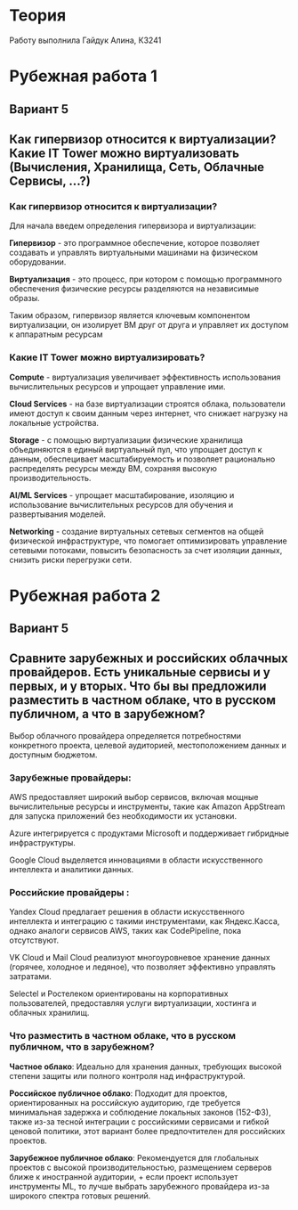 # Теория

Работу выполнила Гайдук Алина, К3241

# Рубежная работа 1

## Вариант 5

## Как гипервизор относится к виртуализации? Какие IT Tower можно виртуализовать (Вычисления, Хранилища, Сеть, Облачные Сервисы, ...?)

### Как гипервизор относится к виртуализации?

Для начала введем определения гипервизора и виртуализации:

**Гипервизор** - это программное обеспечение, которое позволяет создавать и управлять виртуальными машинами на физическом оборудовании.

**Виртуализация** - это процесс, при котором с помощью программного обеспечения физические ресурсы разделяются на независимые образы.

Таким образом, гипервизор является ключевым компонентом виртуализации, он изолирует ВМ друг от друга и управляет их доступом к аппаратным ресурсам

### Какие IT Tower можно виртуализировать?

**Compute** - виртуализация увеличивает эффективность использования вычислительных ресурсов и упрощает управление ими.

**Cloud Services** - на базе виртуализации строятся облака, пользователи имеют доступ к своим данным через интернет, что снижает нагрузку на локальные устройства.

**Storage** - с помощью виртуализации физические хранилища объединяются в единый виртуальный пул, что упрощает доступ к данным, обеспецивает масштабируемость и позволяет рационально распределять ресурсы между ВМ, сохраняя высокую производительность.

**AI/ML Services** - упрощает масштабирование, изоляцию и использование вычислительных ресурсов для обучения и развертывания моделей.

**Networking** - создание виртуальных сетевых сегментов на общей физической инфраструктуре, что помогает оптимизировать управление сетевыми потоками, повысить безопасность за счет изоляции данных, снизить риски перегрузки сети.


# Рубежная работа 2

## Вариант 5

## Сравните зарубежных и российских облачных провайдеров. Есть уникальные сервисы и у первых, и у вторых. Что бы вы предложили разместить в частном облаке, что в русском публичном, а что в зарубежном?

Выбор облачного провайдера определяется потребностями конкретного проекта, целевой аудиторией, местоположением данных и доступным бюджетом.

### Зарубежные провайдеры:

AWS предоставляет широкий выбор сервисов, включая мощные вычислительные ресурсы и инструменты, такие как Amazon AppStream для запуска приложений без необходимости их установки.

Azure интегрируется с продуктами Microsoft и поддерживает гибридные инфраструктуры.

Google Cloud выделяется инновациями в области искусственного интеллекта и аналитики данных.


### Российские провайдеры :

Yandex Cloud предлагает решения в области искусственного интеллекта и интеграцию с такими инструментами, как Яндекс.Касса, однако аналоги сервисов AWS, таких как CodePipeline, пока отсутствуют.

VK Cloud и Mail Cloud реализуют многоуровневое хранение данных (горячее, холодное и ледяное), что позволяет эффективно управлять затратами.

Selectel и Ростелеком ориентированы на корпоративных пользователей, предоставляя услуги виртуализации, хостинга и облачных хранилищ.
 
### Что разместить в частном облаке, что в русском публичном, что в зарубежном? 

**Частное облако**: Идеально для хранения данных, требующих высокой степени защиты или полного контроля над инфраструктурой.

**Российское публичное облако**: Подходит для проектов, ориентированных на российскую аудиторию, где требуется минимальная задержка и соблюдение локальных законов (152-ФЗ), также из-за тесной интеграции с российскими сервисами и гибкой ценовой политики, этот вариант более предпочтителен для российских проектов.

**Зарубежное публичное облако**: Рекомендуется для глобальных проектов с высокой производительностью, размещением серверов ближе к иностранной аудитории, + если проект использует инструменты ML, то лучше выбрать зарубежного провайдера из-за широкого спектра готовых решений.